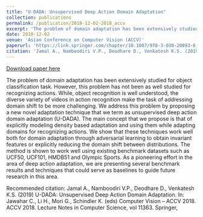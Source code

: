 ```yaml
---
title: "U-DADA: Unsupervised Deep Action Domain Adaptation"
collection: publications
permalink: /publication/2018-12-02-2018_accv
excerpt: 'The problem of domain adaptation has been extensively studied for object classification task. However, this problem has not been as well studied for recognizing actions. While, object recognition is well understood, the diverse variety of videos in action recognition make the task of addressing domain shift to be more challenging. We address this problem by proposing a new novel adaptation technique that we term as unsupervised deep action domain adaptation (U-DADA). The main concept that we propose is that of explicitly modeling density based adaptation and using them while adapting domains for recognizing actions. We show that these techniques work well both for domain adaptation through adversarial learning to obtain invariant features or explicitly reducing the domain shift between distributions. The method is shown to work well using existing benchmark datasets such as UCF50, UCF101, HMDB51 and Olympic Sports. As a pioneering effort in the area of deep action adaptation, we are presenting several benchmark results and techniques that could serve as baselines to guide future research in this area.'
date: 2018-12-02
venue: 'Asian Conference on Computer Vision (ACCV)'
paperurl: 'https://link.springer.com/chapter/10.1007/978-3-030-20893-6_28'
citation: 'Jamal A., Namboodiri V.P., Deodhare D., Venkatesh K.S. (2019) U-DADA: Unsupervised Deep Action Domain Adaptation. In: Jawahar C., Li H., Mori G., Schindler K. (eds) Computer Vision – ACCV 2018. ACCV 2018. Lecture Notes in Computer Science, vol 11363. Springer,'
---
```


<a href='https://link.springer.com/chapter/10.1007/978-3-030-20893-6_28'>Download paper here</a>

The problem of domain adaptation has been extensively studied for object classification task. However, this problem has not been as well studied for recognizing actions. While, object recognition is well understood, the diverse variety of videos in action recognition make the task of addressing domain shift to be more challenging. We address this problem by proposing a new novel adaptation technique that we term as unsupervised deep action domain adaptation (U-DADA). The main concept that we propose is that of explicitly modeling density based adaptation and using them while adapting domains for recognizing actions. We show that these techniques work well both for domain adaptation through adversarial learning to obtain invariant features or explicitly reducing the domain shift between distributions. The method is shown to work well using existing benchmark datasets such as UCF50, UCF101, HMDB51 and Olympic Sports. As a pioneering effort in the area of deep action adaptation, we are presenting several benchmark results and techniques that could serve as baselines to guide future research in this area.

Recommended citation: Jamal A., Namboodiri V.P., Deodhare D., Venkatesh K.S. (2019) U-DADA: Unsupervised Deep Action Domain Adaptation. In: Jawahar C., Li H., Mori G., Schindler K. (eds) Computer Vision – ACCV 2018. ACCV 2018. Lecture Notes in Computer Science, vol 11363. Springer,
